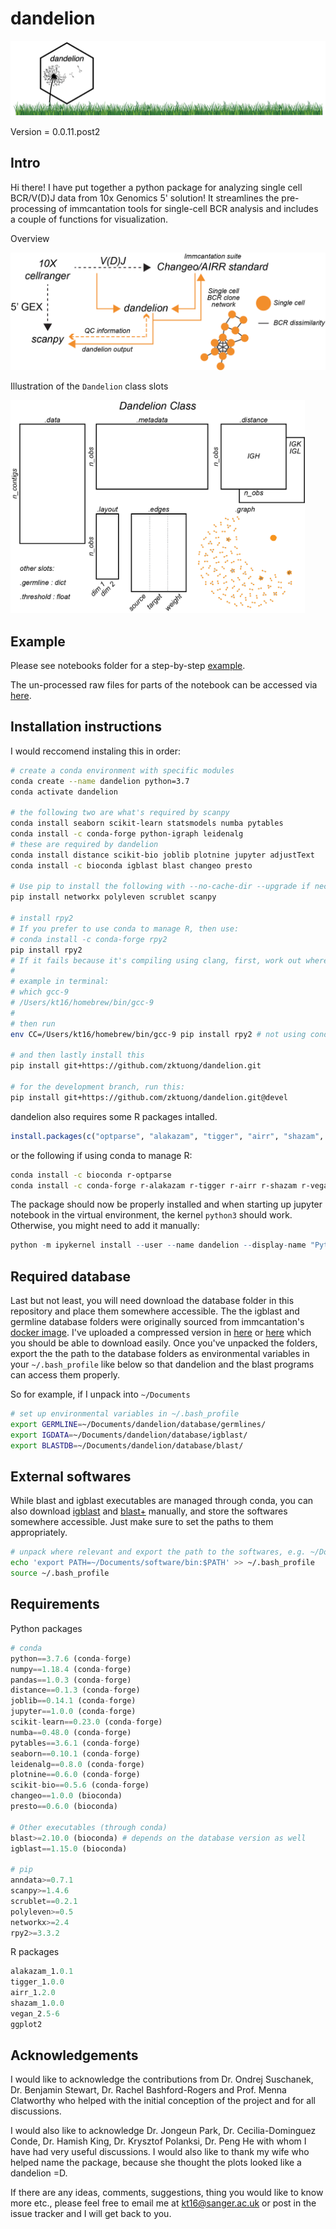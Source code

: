 # dandelion

![dandelion_logo](notebooks/img/dandelion_logo.png)

Version = 0.0.11.post2

## Intro
Hi there! I have put together a python package for analyzing single cell BCR/V(D)J data from 10x Genomics 5' solution! It streamlines the pre-processing of immcantation tools for single-cell BCR analysis and includes a couple of functions for visualization. 

Overview

![dandelion_overview](notebooks/img/dandelion_overview.png)

Illustration of the `Dandelion` class slots

<img src="notebooks/img/dandelion_class.png" alt="dandelion_class" width="471.0648" height="341.3572">

## Example
Please see notebooks folder for a step-by-step [example](notebooks/).

The un-processed raw files for parts of the notebook can be accessed via [here](example_data/).

## Installation instructions

I would reccomend instaling this in order:
```bash
# create a conda environment with specific modules
conda create --name dandelion python=3.7
conda activate dandelion

# the following two are what's required by scanpy
conda install seaborn scikit-learn statsmodels numba pytables
conda install -c conda-forge python-igraph leidenalg 
# these are required by dandelion
conda install distance scikit-bio joblib plotnine jupyter adjustText
conda install -c bioconda igblast blast changeo presto

# Use pip to install the following with --no-cache-dir --upgrade if necessary
pip install networkx polyleven scrublet scanpy

# install rpy2
# If you prefer to use conda to manage R, then use:
# conda install -c conda-forge rpy2
pip install rpy2
# If it fails because it's compiling using clang, first, work out where the path is to your gcc compiler (use brew to install gcc if needed):
#
# example in terminal:
# which gcc-9
# /Users/kt16/homebrew/bin/gcc-9
#
# then run
env CC=/Users/kt16/homebrew/bin/gcc-9 pip install rpy2 # not using conda because I personally don't want to use r that comes with the conda installation. This will ensure I'm using the base R. 

# and then lastly install this
pip install git+https://github.com/zktuong/dandelion.git

# for the development branch, run this:
pip install git+https://github.com/zktuong/dandelion.git@devel
````

dandelion also requires some R packages intalled.
```R
install.packages(c("optparse", "alakazam", "tigger", "airr", "shazam", "ggplot2", "vegan"))
```
or the following if using conda to manage R:
```bash
conda install -c bioconda r-optparse
conda install -c conda-forge r-alakazam r-tigger r-airr r-shazam r-vegan
```

The package should now be properly installed and when starting up jupyter notebook in the virtual environment, the kernel `python3` should work. Otherwise, you might need to add it manually:
```R
python -m ipykernel install --user --name dandelion --display-name "Python (dandelion)"
```

## Required database
Last but not least, you will need download the database folder in this repository and place them somewhere accessible. The the igblast and germline database folders were originally sourced from immcantation's [docker image](https://hub.docker.com/r/kleinstein/immcantation). I've uploaded a compressed version in [here](database) or [here](https://github.com/zktuong/databases_for_vdj/raw/master/database.tar.gz) which you should be able to download easily. Once you've unpacked the folders, export the the path to the database folders as environmental variables in your `~/.bash_profile` like below so that dandelion and the blast programs can access them properly.

So for example, if I unpack into `~/Documents`
```bash
# set up environmental variables in ~/.bash_profile
export GERMLINE=~/Documents/dandelion/database/germlines/
export IGDATA=~/Documents/dandelion/database/igblast/
export BLASTDB=~/Documents/dandelion/database/blast/
```

## External softwares
While blast and igblast executables are managed through conda, you can also download [igblast](https://ftp.ncbi.nih.gov/blast/executables/igblast/release/LATEST/) and [blast+](https://ftp.ncbi.nlm.nih.gov/blast/executables/blast+/LATEST/) manually, and store the softwares somewhere accessible. Just make sure to set the paths to them appropriately.
```bash
# unpack where relevant and export the path to the softwares, e.g. ~/Documents/
echo 'export PATH=~/Documents/software/bin:$PATH' >> ~/.bash_profile
source ~/.bash_profile
```

## Requirements
Python packages
```python
# conda
python==3.7.6 (conda-forge)
numpy==1.18.4 (conda-forge)
pandas==1.0.3 (conda-forge)
distance==0.1.3 (conda-forge)
joblib==0.14.1 (conda-forge)
jupyter==1.0.0 (conda-forge)
scikit-learn==0.23.0 (conda-forge)
numba==0.48.0 (conda-forge)
pytables==3.6.1 (conda-forge)
seaborn==0.10.1 (conda-forge)
leidenalg==0.8.0 (conda-forge)
plotnine==0.6.0 (conda-forge)
scikit-bio==0.5.6 (conda-forge)
changeo==1.0.0 (bioconda)
presto==0.6.0 (bioconda)

# Other executables (through conda)
blast>=2.10.0 (bioconda) # depends on the database version as well
igblast==1.15.0 (bioconda)

# pip
anndata>=0.7.1
scanpy>=1.4.6
scrublet==0.2.1
polyleven>=0.5
networkx>=2.4
rpy2>=3.3.2
```

R packages
```R
alakazam_1.0.1
tigger_1.0.0
airr_1.2.0
shazam_1.0.0
vegan_2.5-6
ggplot2
```

## Acknowledgements
I would like to acknowledge the contributions from Dr. Ondrej Suschanek, Dr. Benjamin Stewart, Dr. Rachel Bashford-Rogers and Prof. Menna Clatworthy who helped with the initial conception of the project and for all discussions. 

I would also like to acknowledge Dr. Jongeun Park, Dr. Cecilia-Dominguez Conde, Dr. Hamish King, Dr. Krysztof Polanksi, Dr. Peng He with whom I have had very useful discussions. I would also like to thank my wife who helped name the package, because she thought the plots looked like a dandelion =D.

If there are any ideas, comments, suggestions, thing you would like to know more etc., please feel free to email me at kt16@sanger.ac.uk or post in the issue tracker and I will get back to you.

